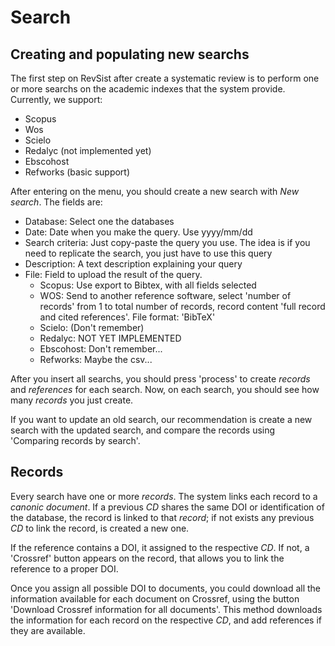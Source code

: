 # Search

## Creating and populating new searchs

The first step on RevSist after create a systematic review is to perform one or more searchs on the academic indexes that the system provide. Currently, we support:

* Scopus
* Wos
* Scielo
* Redalyc (not implemented yet)
* Ebscohost
* Refworks (basic support)

After entering on the menu, you should create a new search with *New search*. The fields are:

* Database: Select one the databases
* Date: Date when you make the query. Use yyyy/mm/dd
* Search criteria: Just copy-paste the query you use. The idea is if you need to replicate the search, you just have to use this query
* Description: A text description explaining your query
* File: Field to upload the result of the query. 
    + Scopus: Use export to Bibtex, with all fields selected
    + WOS: Send to another reference software, select 'number of records' from 1 to total number of records, record content 'full record and cited references'. File format: 'BibTeX'
    + Scielo: (Don't remember)
    + Redalyc: NOT YET IMPLEMENTED
    + Ebscohost: Don't remember...
    + Refworks: Maybe the csv...

After you insert all searchs, you should press 'process' to create *records* and *references* for each search. Now, on each search, you should see how many *records* you just create.

If you want to update an old search, our recommendation is create a new search with the updated search, and compare the records using 'Comparing records by search'.

## Records

Every search have one or more *records*. The system links each record to a *canonic document*. If a previous *CD* shares the same DOI or identification of the database, the record is linked to that *record*; if not exists any previous *CD* to link the record, is created a new one.

If the reference contains a DOI, it assigned to the respective *CD*. If not, a 'Crossref' button appears on the record, that allows you to link the reference to a proper DOI. 

Once you assign all possible DOI to documents, you could download all the information available for each document on Crossref, using the button 'Download Crossref information for all documents'. This method downloads the information for each record on the respective *CD*, and add references if they are available.




